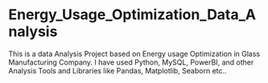 # Energy_Usage_Optimization_Data_Analysis
This is a data Analysis Project based on Energy usage Optimization in Glass Manufacturing Company. I have used Python, MySQL, PowerBI, and other Analysis Tools and Libraries like Pandas, Matplotlib, Seaborn etc..
